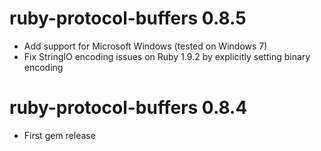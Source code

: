 # ruby-protocol-buffers 0.8.5

  * Add support for Microsoft Windows (tested on Windows 7)
  * Fix StringIO encoding issues on Ruby 1.9.2 by explicitly setting binary encoding

# ruby-protocol-buffers 0.8.4

  * First gem release
